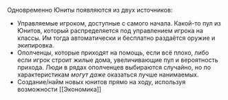 Одновременно Юниты появляются из двух источников:
- Управляемые игроком, доступные с самого начала. Какой-то пул из Юнитов, который распределяется под управлением игрока на классы. Им тогда автоматически и бесплатно раздаётся оружие и экипировка.
- Ополченцы, которые приходят на помощь, если всё плохо, либо если игрок строит жилые дома, увеличивающие пул и вероятность прихода. Люди в рядах ополченцев выбираются случайно, но по характеристикам *могут даже* оказаться лучше нанимаемых.
- Создание/найм новых юнитов прямо на ходу, используя возможности [[Экономика]]
